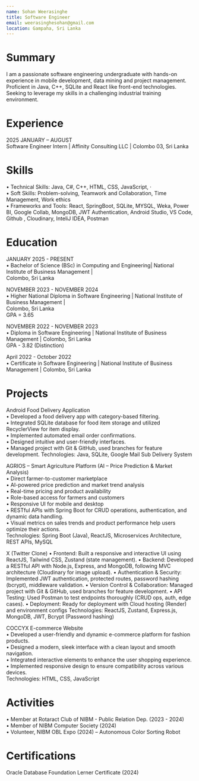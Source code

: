 ```yaml
---
name: Sohan Weerasinghe
title: Software Engineer
email: weerasinghesohan@gmail.com
location: Gampaha, Sri Lanka
---
```


# Summary
I am a passionate software engineering undergraduate with hands-on experience in mobile development, data 
mining and project management. Proficient in Java, C++, SQLite and React like front-end technologies. Seeking to 
leverage my skills in a challenging industrial training environment.  

# Experience
  
2025 JANUARY – AUGUST   
Software Engineer Intern | Affinity Consulting LLC | Colombo 03, Sri Lanka  
# Skills

• Technical Skills:  Java, C#, C++, HTML, CSS, JavaScript, ·  
• Soft Skills: Problem-solving, Teamwork and Collaboration, Time Management, Work ethics   
• Frameworks and Tools: React, SpringBoot, SQLite, MYSQL, Weka, Power BI, Google Collab, MongoDB, JWT 
Authentication, Android Studio, VS Code, Github , Cloudinary, InteliJ IDEA, Postman 

# Education  
JANUARY 2025 - PRESENT  
• Bachelor of Science (BSc) in Computing and Engineering| National Institute of Business Management |  
Colombo, Sri Lanka 

NOVEMBER 2023 - NOVEMBER 2024  
• Higher National Diploma in Software Engineering | National Institute of Business Management |  
Colombo, Sri Lanka  
GPA = 3.65   

NOVEMBER 2022 - NOVEMBER 2023  
• Diploma in Software Engineering | National Institute of Business Management | Colombo, Sri Lanka  
GPA - 3.82 (Distinction)

April 2022 - October 2022  
• Certificate in Software Engineering | National Institute of Business Management | Colombo, Sri Lanka  

# Projects  

Android Food Delivery Application  
• Developed a food delivery app with category-based filtering.  
• Integrated SQLite database for food item storage and utilized RecyclerView for item display.  
• Implemented automated email order confirmations.  
• Designed intuitive and user-friendly interfaces.  
• Managed project with Git & GitHub, used branches for feature development. 
Technologies: Java, SQLite, Google Mail Sub Delivery System  

AGRIOS – Smart Agriculture Platform (AI – Price Prediction & Market Analysis)  
• Direct farmer-to-customer marketplace  
• AI-powered price prediction and market trend analysis  
• Real-time pricing and product availability  
• Role-based access for farmers and customers  
• Responsive UI for mobile and desktop  
• RESTful APIs with Spring Boot for CRUD operations, authentication, and dynamic data handling.  
• Visual metrics on sales trends and product performance help users optimize their actions.  
Technologies: Spring Boot (Java), ReactJS, Microservices Architecture, REST APIs, MySQL  

X (Twitter Clone) 
• Frontend: Built a responsive and interactive UI using ReactJS, Tailwind CSS, Zustand (state management). 
• Backend: Developed a RESTful API with Node.js, Express, and MongoDB, following MVC architecture 
(Cloudinary for image upload). 
• Authentication & Security: Implemented JWT authentication, protected routes, password hashing (bcrypt), 
middleware validation. 
• Version Control & Collaboration: Managed project with Git & GitHub, used branches for feature 
development. 
• API Testing: Used Postman to test endpoints thoroughly (CRUD ops, auth, edge cases). 
• Deployment: Ready for deployment with Cloud hosting (Render) and environment configs 
Technologies: ReactJS, Zustand, Express.js, MongoDB, JWT, Bcrypt (Password hashing)   

COCCYX E-commerce Website  
• Developed a user-friendly and dynamic e-commerce platform for fashion products.  
• Designed a modern, sleek interface with a clean layout and smooth navigation.  
• Integrated interactive elements to enhance the user shopping experience.  
• Implemented responsive design to ensure compatibility across various devices.  
Technologies: HTML, CSS, JavaScript  

# Activities  
• Member at Rotaract Club of NIBM - Public Relation Dep. (2023 - 2024)  
• Member of NIBM Computer Society (2024)   
• Volunteer, NIBM OBL Expo (2024) – Autonomous Color Sorting Robot  

# Certifications  
Oracle Database Foundation Lerner Certificate (2024)  
